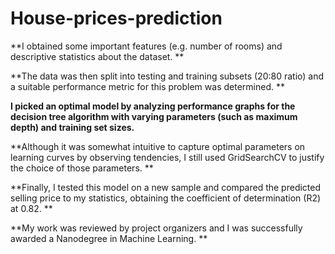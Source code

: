# House-prices-prediction

**I obtained some important features (e.g. number of rooms) and descriptive statistics about the dataset. **

**The data was then split into testing and training subsets (20:80 ratio) and a suitable performance metric for this problem was determined. **

**I picked an optimal model by analyzing performance graphs for the decision tree algorithm with varying parameters (such as maximum depth) and training set sizes.** 

**Although it was somewhat intuitive to capture optimal parameters on learning curves by observing tendencies, I still used GridSearchCV to justify the choice of those parameters. **

**Finally, I tested this model on a new sample and compared the predicted selling price to my statistics, obtaining the coefficient of determination (R2) at 0.82. **

**My work was reviewed by project organizers and I was successfully awarded a Nanodegree in Machine Learning. **
